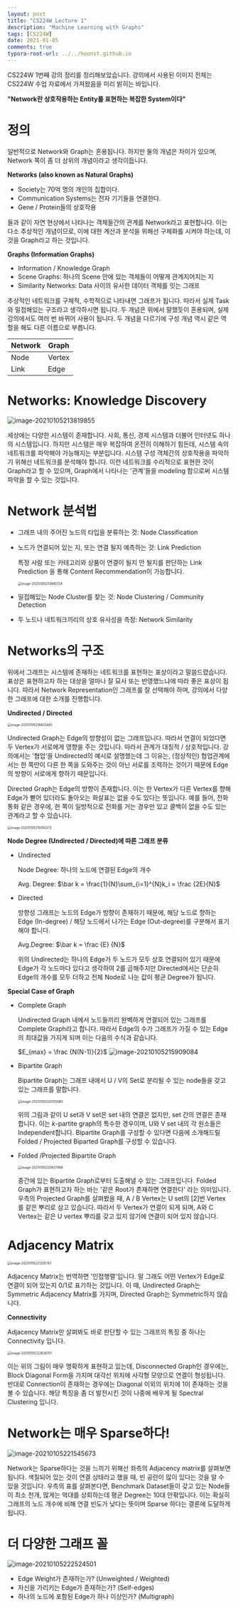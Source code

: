 ```yaml
---
layout: post
title: "CS224W Lecture 1"
description: "Machine Learning with Graphs"
tags: [CS224W]
date: 2021-01-05
comments: true
typora-root-url: ../../hoonst.github.io
---
```


CS224W 1번째 강의 정리를 정리해보았습니다. 강의에서 사용된 이미지 전체는 CS224W 수업 자료에서 가져왔음을 미리 밝히는 바입니다. 

**"Network란 상호작용하는 Entity를 표현하는 복잡한 System이다"**

# 정의

일반적으로 Network와 Graph는 혼용됩니다. 하지만 둘의 개념은 차이가 있으며, Network 쪽이 좀 더 상위의 개념이라고 생각이듭니다. 

**Networks (also known as Natural Graphs)**

* Society는 70억 명의 개인의 집합이다.
* Communication Systems는 전자 기기들을 연결한다.
* Gene / Protein들의 상호작용

들과 같이 자연 현상에서 나타나는 객체들간의 관계를 Network라고 표현합니다. 이는 다소 추상적인 개념이므로, 이에 대한 계산과 분석을 위해선 구체화를 시켜야 하는데, 이것을 Graph라고 하는 것입니다.

**Graphs (Information Graphs)**

* Information / Knowledge Graph
* Scene Graphs: 하나의 Scene 안에 있는 객체들이 어떻게 관계지어지는 지
* Similarity Networks: Data 사이의 유사한 데이터 객체를 잇는 그래프

추상적인 네트워크를 구체적, 수학적으로 나타내면 그래프가 됩니다. 따라서 실제 Task와 밀접해있는 구조라고 생각하시면 됩니다. 두 개념은 위에서 말했듯이 혼용되며, 실제 강의에서도 여러 번 바뀌어 사용이 됩니다. 두 개념을 다르기에 구성 개념 역시 같은 역할을 해도 다른 이름으로 부릅니다.

| Network | Graph  |
| ------- | ------ |
| Node    | Vertex |
| Link    | Edge   |

# Networks: Knowledge Discovery

![image-20210105213819855](/assets/2021-01-05-CS224W_Machine_Learning_With_Graphs.assets/image-20210105213819855.png)

세상에는 다양한 시스템이 존재합니다. 사회, 통신, 경제 시스템과 더불어 인터넷도 하나의 시스템입니다. 하지만 시스템은 매우 복잡하여 온전히 이해하기 힘든데, 시스템 속의 네트워크를 파악해야 가능해지는 부분입니다. 시스템 구성 객체간의 상호작용을 파악하기 위해선 네트워크를 분석해야 합니다. 이런 네트워크를 수리적으로 표현한 것이 Graph라고 할 수 있으며, Graph에서 나타나는 '관계'들을 modeling 함으로써 시스템 파악을 할 수 있는 것입니다. 

# Network 분석법

* 그래프 내의 주어진 노드의 타입을 분류하는 것: Node Classification

* 노드가 연결되어 있는 지, 또는 연결 될지 예측하는 것: Link Prediction

  특정 사람 또는 카테고리와 상품이 연결이 될지 안 될지를 판단하는 Link Prediction 을 통해 Content Recommendation이 가능합니다.

  <img src="/assets/2021-01-05-CS224W_Machine_Learning_With_Graphs.assets/image-20210105213940724.png" alt="image-20210105213940724" style="zoom:50%;" />

* 밀접해있는 Node Cluster를 찾는 것: Node Clustering / Community Detection

* 두 노드나 네트워크끼리의 상호 유사성을 측정: Network Similarity



# Networks의 구조

위에서 그래프는 시스템에 존재하는 네트워크를 표현하는 표상이라고 말씀드렸습니다. 표상은 표현하고자 하는 대상을 얼마나 잘 묘사 또는 반영했느냐에 따라 좋은 표상이 됩니다. 따라서 Network Representation인 그래프를 잘 선택해야 하며, 강의에서 다양한 그래프에 대한 소개를 진행합니다.

**Undirected / Directed**

<img src="/assets/2021-01-05-CS224W_Machine_Learning_With_Graphs.assets/image-20210105214602445.png" alt="image-20210105214602445" style="zoom:50%;" />

Undirected Graph는 Edge의 방향성이 없는 그래프입니다. 따라서 연결이 되었다면 두 Vertex가 서로에게 영향을 주는 것입니다. 따라서 관계가 대칭적 / 상호적입니다. 강의에서는 '협업'을 Undirected의 예시로 설명했는데 그 이유는, (정상적인) 협업관계에서는 한 쪽만이 다른 한 쪽을 도와주는 것이 아닌 서로를 조력하는 것이기 때문에 Edge의 방향이 서로에게 향하기 때문입니다.

Directed Graph는 Edge의 방향이 존재합니다. 이는 한 Vertex가 다른 Vertex를 향해 Edge가 뻗어 있더라도 돌아오는 화살표는 없을 수도 있다는 뜻입니다. 예를 들어, 전화 통화 같은 경우에, 한 쪽이 일방적으로 전화를 거는 경우만 있고 콜백이 없을 수도 있는 관계라고 할 수 있습니다. 

<img src="/assets/2021-01-05-CS224W_Machine_Learning_With_Graphs.assets/image-20210105215050272.png" alt="image-20210105215050272" style="zoom:50%;" />

**Node Degree (Undirected / Directed)에 따른 그래프 분류**

* Undirected 

  Node Degree: 하나의 노드에 연결된 Edge의 개수

  Avg. Degree: $\bar k = \frac{1}{N}\sum_{i=1}^{N}k_i = \frac {2E}{N}$

* Directed 

  방향성 그래프는 노드의 Edge가 방향이 존재하기 때문에, 해당 노드로 향하는 Edge (In-degree) / 해당 노드에서 나가는 Edge (Out-degree)를 구분해서 표기해야 합니다. 

  Avg.Degree: $\bar k = \frac {E} {N}$ 

  위의 Undirected는 하나의 Edge가 두 노드가 모두 상호 연결되어 있기 때문에 Edge가 각 노드마다 있다고 생각하여 2를 곱해주지만 Directed에서는 단순히 Edge의 개수를 모두 더하고 전체 Node로 나눈 값이 평균 Degree가 됩니다.

**Special Case of Graph**

* Complete Graph

  Undirected Graph 내에서 노드들끼리 완벽하게 연결되어 있는 그래프를 Complete Graph라고 합니다. 따라서 Edge의 수가 그래프가 가질 수 있는 Edge의 최대값을 가지게 되며 이는 다음의 수식과 같습니다.

  $E_{max} = \frac {N(N-1)}{2}$       ![image-20210105215909084](/assets/2021-01-05-CS224W_Machine_Learning_With_Graphs.assets/image-20210105215909084.png)

* Bipartite Graph

  Bipartite Graph는 그래프 내에서 U / V의 Set로 분리될 수 있는 node들을 갖고 있는 그래프를 말합니다. 

  <img src="/assets/2021-01-05-CS224W_Machine_Learning_With_Graphs.assets/image-20210105220355065.png" alt="image-20210105220355065" style="zoom:50%;" />

  위의 그림과 같이 U set과 V set은 set 내의 연결은 없지만, set 간의 연결은 존재합니다. 이는 $k$-partite graph의 특수한 경우이며, U와 V set 내의 각 원소들은 Independent합니다. Bipartite Graph를 구성할 수 있다면 다음에 소개해드릴 Folded / Projected Biparted Graph를 구성할 수 있습니다.

* Folded /Projected Bipartite Graph

  <img src="/assets/2021-01-05-CS224W_Machine_Learning_With_Graphs.assets/image-20210105220837469.png" alt="image-20210105220837469" style="zoom:50%;" />

  중간에 있는 Bipartite Graph로부터 도출해낼 수 있는 그래프입니다. Folded Graph가 표현하고자 하는 바는 '같은 Root가 존재하면 연결한다' 라는 의미입니다. 우측의 Projected Graph를 살펴봤을 때, A / B Vertex는 U set의 [2]번 Vertex를 같은 뿌리로 삼고 있습니다. 따라서 두 Vertex가 연결이 되게 되며, A와 C Vertex는 같은 U vertex 뿌리를 갖고 있지 않기에 연결이 되어 있지 않습니다. 



# Adjacency Matrix

<img src="/assets/2021-01-05-CS224W_Machine_Learning_With_Graphs.assets/image-20210105221205747.png" alt="image-20210105221205747" style="zoom:50%;" />

Adjacency Matrix는 번역하면 '인접행렬'입니다. 말 그래도 어떤 Vertex가 Edge로 연결이 되어 있는지 0/1로 표기하는 것입니다. 이 때, Undirected Graph는 Symmetric Adjacency Matrix를 가지며, Directed Graph는 Symmetric하지 않습니다.

**Connectivity**

Adjacency Matrix만 살펴봐도 바로 판단할 수 있는 그래프의 특징 중 하나는 Connectivity 입니다.  

<img src="/assets/2021-01-05-CS224W_Machine_Learning_With_Graphs.assets/image-20210105222826701.png" alt="image-20210105222826701" style="zoom:50%;" />

이는 위의 그림이 매우 명확하게 표현하고 있는데, Disconnected Graph인 경우에는, Block Diagonal Form을 가지며 대각선 위치에 사각형 모양으로 연결이 형성됩니다. 반대로 Connection이 존재하는 경우에는 Diagonal 이외의 위치에 1이 존재하는 것을 볼 수 있습니다. 해당 특징을 좀 더 발전시킨 것이 나중에 배우게 될 Spectral Clustering 입니다.

# Network는 매우 Sparse하다!

![image-20210105221545673](/assets/2021-01-05-CS224W_Machine_Learning_With_Graphs.assets/image-20210105221545673.png)

Network는 Sparse하다는 것을 느끼기 위해선 좌측의 Adjacency matrix를 살펴보면 됩니다. 색칠되어 있는 것이 연결 상태라고 했을 때, 빈 공란이 많이 있다는 것을 알 수 있을 것입니다. 우측의 표를 살펴본다면, Benchmark Dataset들이 갖고 있는 Node들이 최소 천개, 많게는 억대를 상회하는데 평균 Degree는 10대 안팎입니다. 이는 확실히 그래프의 노드 개수에 비해 연결 빈도가 낮다는 뜻이며 Sparse 하다는 결론에 도달하게 됩니다. 

# 더 다양한 그래프 꼴

![image-20210105222524501](/assets/2021-01-05-CS224W_Machine_Learning_With_Graphs.assets/image-20210105222524501.png)

* Edge Weight가 존재하는가? (Unweighted / Weighted)
* 자신을 가리키는 Edge가 존재하는가? (Self-edges)
* 하나의 노드에 포함된 Edge가 하나 이상인가? (Multigraph)